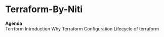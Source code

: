 # Terraform-By-Niti
**Agenda**
<br>
Terrform Introduction
Why Terraform
Configuration
Lifecycle of terraform
